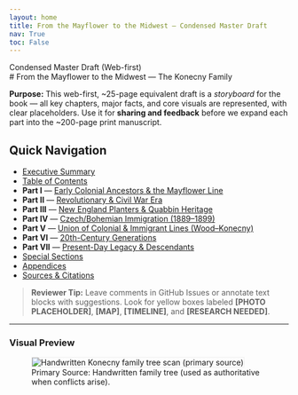 ```yaml
---
layout: home
title: From the Mayflower to the Midwest — Condensed Master Draft
nav: True
toc: False
---
```


<link rel="stylesheet" href="/assets/css/site.css">

<div class="kicker">Condensed Master Draft (Web-first)</div>
# From the Mayflower to the Midwest — The Konecny Family

**Purpose:** This web-first, ~25-page equivalent draft is a *storyboard* for the book — all key chapters, major facts, and core visuals are represented, with clear placeholders. Use it for **sharing and feedback** before we expand each part into the ~200-page print manuscript.

## Quick Navigation
- [Executive Summary](/pages/executive-summary/)
- [Table of Contents](/pages/table-of-contents/)
- **Part I** — [Early Colonial Ancestors & the Mayflower Line](/pages/part-1-mayflower-colonial/)
- **Part II** — [Revolutionary & Civil War Era](/pages/part-2-revolution-civilwar/)
- **Part III** — [New England Planters & Quabbin Heritage](/pages/part-3-planters-quabbin/)
- **Part IV** — [Czech/Bohemian Immigration (1889–1899)](/pages/part-4-czech-immigration/)
- **Part V** — [Union of Colonial & Immigrant Lines (Wood–Konecny)](/pages/part-5-union-wood-konecny/)
- **Part VI** — [20th-Century Generations](/pages/part-6-20th-century/)
- **Part VII** — [Present-Day Legacy & Descendants](/pages/part-7-present-day/)
- [Special Sections](/pages/special-sections/)
- [Appendices](/pages/appendices/)
- [Sources & Citations](/pages/sources/)

> **Reviewer Tip:** Leave comments in GitHub Issues or annotate text blocks with suggestions. Look for yellow boxes labeled **[PHOTO PLACEHOLDER]**, **[MAP]**, **[TIMELINE]**, and **[RESEARCH NEEDED]**.

---

### Visual Preview
<figure>
  <img src="/assets/images/written-family-tree.png" alt="Handwritten Konecny family tree scan (primary source)" style="max-width:100%;border:1px solid #eee">
  <figcaption>Primary Source: Handwritten family tree (used as authoritative when conflicts arise).</figcaption>
</figure>
